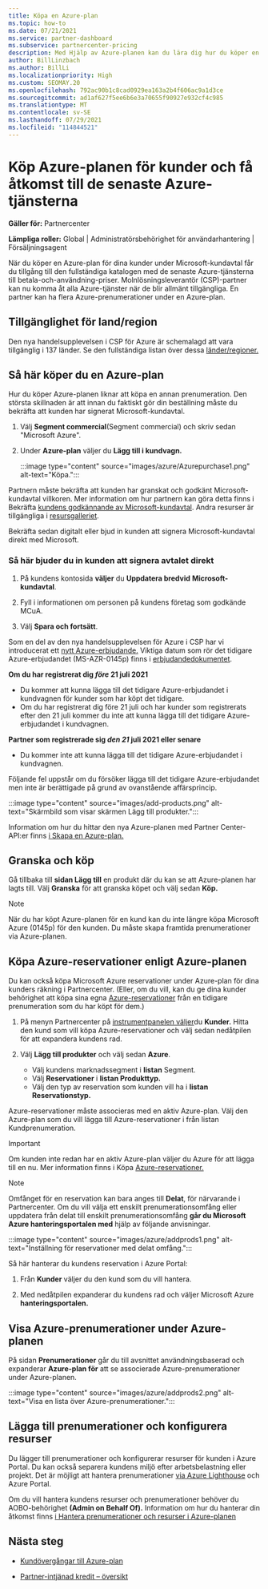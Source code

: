 ```yaml
---
title: Köpa en Azure-plan
ms.topic: how-to
ms.date: 07/21/2021
ms.service: partner-dashboard
ms.subservice: partnercenter-pricing
description: Med Hjälp av Azure-planen kan du lära dig hur du köper en eller flera Azure-prenumerationer, Azure-reservationer, för att konfigurera resurser och visa eller lägga till prenumerationer.
author: BillLinzbach
ms.author: BillLi
ms.localizationpriority: High
ms.custom: SEOMAY.20
ms.openlocfilehash: 792ac90b1c8cad0929ea163a2b4f606ac9a1d3ce
ms.sourcegitcommit: ad1af627f5ee6b6e3a70655f90927e932cf4c985
ms.translationtype: MT
ms.contentlocale: sv-SE
ms.lasthandoff: 07/29/2021
ms.locfileid: "114844521"
---
```

# <a name="purchase-the-azure-plan-for-customers-and-access-the-latest-azure-services"></a>Köp Azure-planen för kunder och få åtkomst till de senaste Azure-tjänsterna

**Gäller för:** Partnercenter 

**Lämpliga roller:** Global | Administratörsbehörighet för användarhantering | Försäljningsagent

När du köper en Azure-plan för dina kunder under Microsoft-kundavtal får du tillgång till den fullständiga katalogen med de senaste Azure-tjänsterna till betala-och-användning-priser. Molnlösningsleverantör (CSP)-partner kan nu komma åt alla Azure-tjänster när de blir allmänt tillgängliga. En partner kan ha flera Azure-prenumerationer under en Azure-plan. 

## <a name="countryregion-availability"></a>Tillgänglighet för land/region

Den nya handelsupplevelsen i CSP för Azure är schemalagd att vara tillgänglig i 137 länder. Se den fullständiga listan över dessa [länder/regioner.](https://query.prod.cms.rt.microsoft.com/cms/api/am/binary/RE3QN0x) 

## <a name="how-to-purchase-azure-plan"></a>Så här köper du en Azure-plan

Hur du köper Azure-planen liknar att köpa en annan prenumeration. Den största skillnaden är att innan du faktiskt gör din beställning måste du bekräfta att kunden har signerat Microsoft-kundavtal.

1. Välj **Segment commercial**(Segment commercial) och skriv sedan "Microsoft Azure".
2. Under **Azure-plan** väljer du **Lägg till i kundvagn.**

   :::image type="content" source="images/azure/Azurepurchase1.png" alt-text="Köpa.":::

Partnern måste bekräfta att kunden har granskat och godkänt Microsoft-kundavtal villkoren. Mer information om hur partnern kan göra detta finns i Bekräfta [kundens godkännande av Microsoft-kundavtal](./confirm-customer-agreement.md). Andra resurser är tillgängliga i [resursgalleriet](https://partner.microsoft.com/resources/collection/Microsoft-Customer-Agreement-in-the-CSP-program#/).

Bekräfta sedan digitalt eller bjud in kunden att signera Microsoft-kundavtal direkt med Microsoft. 

### <a name="to-invite-the-customer-to-sign-the-agreement-directly"></a>Så här bjuder du in kunden att signera avtalet direkt 

1. På kundens kontosida **väljer** du **Uppdatera bredvid** **Microsoft-kundavtal**.

2. Fyll i informationen om personen på kundens företag som godkände MCuA.

3. Välj **Spara och fortsätt**.  

Som en del av den nya handelsupplevelsen för Azure i CSP har vi introducerat ett [nytt Azure-erbjudande.](./azure-plan-lp.md) Viktiga datum som rör det tidigare Azure-erbjudandet (MS-AZR-0145p) finns i [erbjudandedokumentet](https://go.microsoft.com/fwlink/p/?linkid=2164140).

**Om du har registrerat dig *före* 21 juli 2021**
- Du kommer att kunna lägga till det tidigare Azure-erbjudandet i kundvagnen för kunder som har köpt det tidigare.
- Om du har registrerat dig  före 21 juli och har kunder som registrerats efter den 21 juli kommer du inte att kunna lägga till det tidigare Azure-erbjudandet i kundvagnen.

**Partner som registrerade sig *den 21* juli 2021 eller senare**
- Du kommer inte att kunna lägga till det tidigare Azure-erbjudandet i kundvagnen.

Följande fel uppstår om du försöker lägga till det tidigare Azure-erbjudandet men inte är berättigade på grund av ovanstående affärsprincip. 

:::image type="content" source="images/add-products.png" alt-text="Skärmbild som visar skärmen Lägg till produkter.":::

Information om hur du hittar den nya Azure-planen med Partner Center-API:er finns [i Skapa en Azure-plan.](/partner-center/develop/create-azure-plan#get-the-catalog-item-for-azure-plan)

## <a name="review-and-buy"></a>Granska och köp

Gå tillbaka till **sidan Lägg till** en produkt där du kan se att Azure-planen har lagts till. Välj **Granska** för att granska köpet och välj sedan **Köp.** 

> [!NOTE]
> När du har köpt Azure-planen för en kund kan du inte längre köpa Microsoft Azure (0145p) för den kunden. Du måste skapa framtida prenumerationer via Azure-planen.

## <a name="purchase-azure-reservations-under-the-azure-plan"></a>Köpa Azure-reservationer enligt Azure-planen 
  
Du kan också köpa Microsoft Azure reservationer under Azure-plan för dina kunders räkning i Partnercenter. (Eller, om du vill, kan du ge dina kunder behörighet att köpa sina egna [Azure-reservationer](give-customers-permission.md) från en tidigare prenumeration som du har köpt för dem.)

1. På menyn Partnercenter på [instrumentpanelen väljer](https://partner.microsoft.com/dashboard/)du **Kunder.** Hitta den kund som vill köpa Azure-reservationer och välj sedan nedåtpilen för att expandera kundens rad.

2. Välj **Lägg till produkter** och välj sedan **Azure**. 

   - Välj kundens marknadssegment i **listan** Segment.
   - Välj **Reservationer** i **listan Produkttyp.**
   - Välj den typ av reservation som kunden vill ha i **listan Reservationstyp.**

Azure-reservationer måste associeras med en aktiv Azure-plan. Välj den Azure-plan som du vill lägga till Azure-reservationer i från listan Kundprenumeration. 

> [!IMPORTANT] 
> Om kunden inte redan har en aktiv Azure-plan väljer du Azure för att lägga till en nu. Mer information finns i Köpa [Azure-reservationer.](azure-reservations-buying.md#purchase-azure-reservations)

> [!NOTE]
> Omfånget för en reservation kan bara anges till **Delat**, för närvarande i Partnercenter. Om du vill välja ett enskilt prenumerationsomfång eller uppdatera från delat till enskilt prenumerationsomfång **går du Microsoft Azure hanteringsportalen med** hjälp av följande anvisningar. 

:::image type="content" source="images/azure/addprods1.png" alt-text="Inställning för reservationer med delat omfång.":::

Så här hanterar du kundens reservation i Azure Portal: 

1. Från **Kunder** väljer du den kund som du vill hantera. 

2. Med nedåtpilen expanderar du kundens rad och väljer Microsoft Azure **hanteringsportalen.**  
 
## <a name="view-azure-subscriptions-under-the-azure-plan"></a>Visa Azure-prenumerationer under Azure-planen

På sidan **Prenumerationer** går du till avsnittet användningsbaserad och expanderar **Azure-plan för** att se associerade Azure-prenumerationer under Azure-planen.

:::image type="content" source="images/azure/addprods2.png" alt-text="Visa en lista över Azure-prenumerationer."::: 

## <a name="add-subscriptions-and-configure-resources"></a>Lägga till prenumerationer och konfigurera resurser

Du lägger till prenumerationer och konfigurerar resurser för kunden i Azure Portal. Du kan också separera kundens miljö efter arbetsbelastning eller projekt. Det är möjligt att hantera prenumerationer [via Azure Lighthouse](https://azure.microsoft.com/services/azure-lighthouse/) och Azure Portal. 

Om du vill hantera kundens resurser och prenumerationer behöver du AOBO-behörighet **(Admin on Behalf Of).** Information om hur du hanterar din åtkomst finns [i Hantera prenumerationer och resurser i Azure-planen](azure-plan-manage.md)

## <a name="next-steps"></a>Nästa steg

- [Kundövergångar till Azure-plan](azure-plan-transition.md)

- [Partner-intjänad kredit – översikt](partner-earned-credit.md)
